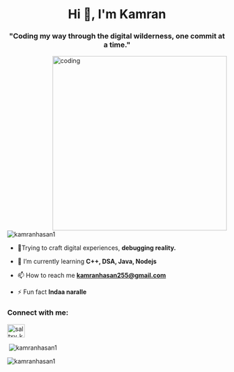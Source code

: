 

<h1 align="center">Hi 👋, I'm Kamran</h1>
<h3 align="center">"Coding my way through the digital wilderness, one commit at a time."</h3>
<img align="right" alt="coding" width="400" src="https://encrypted-tbn0.gstatic.com/images?q=tbn:ANd9GcTW8bCp_BrC1KakQaiuUFSPg0O8vd319UBsHw&usqp=CAU">

<p align="left"> <img src="https://komarev.com/ghpvc/?username=kamranhasan1&label=Profile%20views&color=0e75b6&style=flat" alt="kamranhasan1" /> </p>

- 🔭Trying to craft digital experiences, **debugging reality.**

- 🌱 I’m currently learning **C++, DSA, Java, Nodejs**

- 📫 How to reach me **kamranhasan255@gmail.com**

- ⚡ Fun fact **Indaa naralle**

<h3 align="left">Connect with me:</h3>
<p align="left">
<a href="https://instagram.com/saltxy_k" target="blank"><img align="center" src="https://raw.githubusercontent.com/rahuldkjain/github-profile-readme-generator/master/src/images/icons/Social/instagram.svg" alt="saltxy_k" height="30" width="40" /></a>
</p>

<p>&nbsp;<img align="center" src="https://github-readme-stats.vercel.app/api?username=kamranhasan1&show_icons=true&locale=en" alt="kamranhasan1" /></p>

<p><img align="center" src="https://github-readme-streak-stats.herokuapp.com/?user=kamranhasan1&" alt="kamranhasan1" /></p>


